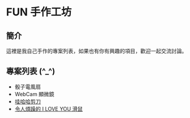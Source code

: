 FUN 手作工坊
====================

簡介
----
這裡是我自己手作的專案列表，如果也有你有興趣的項目，歡迎一起交流討論。

專案列表 (^_^)
-------------
* 骰子電風扇
* WebCam 顯微鏡
* [哇哈哈剪刀](docs/crazy-scissor.md)
* [令人煩躁的 I LOVE YOU 滑鼠](docs/iloveyou-mouse.md)